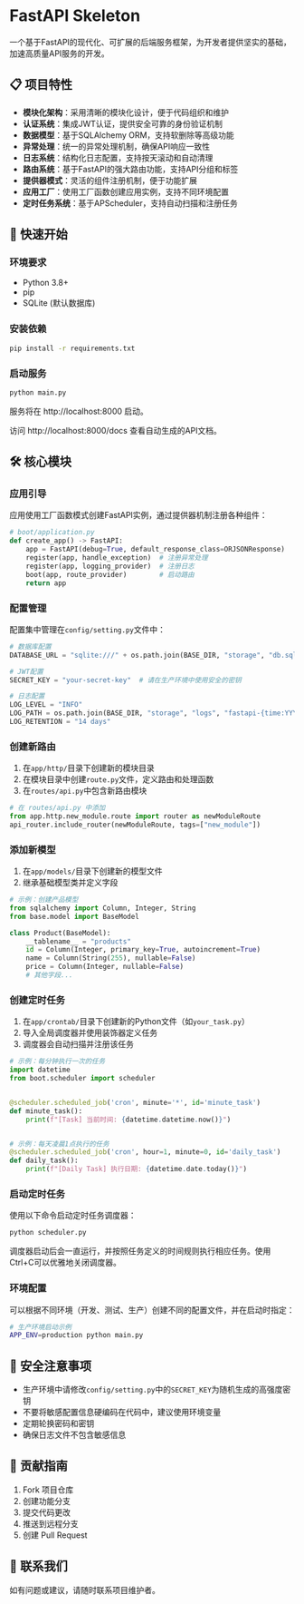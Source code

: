 # FastAPI Skeleton

一个基于FastAPI的现代化、可扩展的后端服务框架，为开发者提供坚实的基础，加速高质量API服务的开发。

## 📋 项目特性

- **模块化架构**：采用清晰的模块化设计，便于代码组织和维护
- **认证系统**：集成JWT认证，提供安全可靠的身份验证机制
- **数据模型**：基于SQLAlchemy ORM，支持软删除等高级功能
- **异常处理**：统一的异常处理机制，确保API响应一致性
- **日志系统**：结构化日志配置，支持按天滚动和自动清理
- **路由系统**：基于FastAPI的强大路由功能，支持API分组和标签
- **提供器模式**：灵活的组件注册机制，便于功能扩展
- **应用工厂**：使用工厂函数创建应用实例，支持不同环境配置
- **定时任务系统**：基于APScheduler，支持自动扫描和注册任务

## 🚀 快速开始

### 环境要求

- Python 3.8+ 
- pip
- SQLite (默认数据库)

### 安装依赖

```bash
pip install -r requirements.txt
```

### 启动服务

```bash
python main.py
```

服务将在 http://localhost:8000 启动。

访问 http://localhost:8000/docs 查看自动生成的API文档。

## 🛠️ 核心模块

### 应用引导

应用使用工厂函数模式创建FastAPI实例，通过提供器机制注册各种组件：

```python
# boot/application.py
def create_app() -> FastAPI:
    app = FastAPI(debug=True, default_response_class=ORJSONResponse)
    register(app, handle_exception)  # 注册异常处理
    register(app, logging_provider)  # 注册日志
    boot(app, route_provider)        # 启动路由
    return app
```

### 配置管理

配置集中管理在`config/setting.py`文件中：

```python
# 数据库配置
DATABASE_URL = "sqlite:///" + os.path.join(BASE_DIR, "storage", "db.sqlite3")

# JWT配置
SECRET_KEY = "your-secret-key"  # 请在生产环境中使用安全的密钥

# 日志配置
LOG_LEVEL = "INFO"
LOG_PATH = os.path.join(BASE_DIR, "storage", "logs", "fastapi-{time:YYYY-MM-DD}.log")
LOG_RETENTION = "14 days"
```

### 创建新路由

1. 在`app/http/`目录下创建新的模块目录
2. 在模块目录中创建`route.py`文件，定义路由和处理函数
3. 在`routes/api.py`中包含新路由模块

```python
# 在 routes/api.py 中添加
from app.http.new_module.route import router as newModuleRoute
api_router.include_router(newModuleRoute, tags=["new_module"])
```

### 添加新模型

1. 在`app/models/`目录下创建新的模型文件
2. 继承基础模型类并定义字段

```python
# 示例：创建产品模型
from sqlalchemy import Column, Integer, String
from base.model import BaseModel

class Product(BaseModel):
    __tablename__ = "products"
    id = Column(Integer, primary_key=True, autoincrement=True)
    name = Column(String(255), nullable=False)
    price = Column(Integer, nullable=False)
    # 其他字段...
```

### 创建定时任务

1. 在`app/crontab/`目录下创建新的Python文件（如`your_task.py`）
2. 导入全局调度器并使用装饰器定义任务
3. 调度器会自动扫描并注册该任务

```python
# 示例：每分钟执行一次的任务
import datetime
from boot.scheduler import scheduler


@scheduler.scheduled_job('cron', minute='*', id='minute_task')
def minute_task():
    print(f"[Task] 当前时间: {datetime.datetime.now()}")


# 示例：每天凌晨1点执行的任务
@scheduler.scheduled_job('cron', hour=1, minute=0, id='daily_task')
def daily_task():
    print(f"[Daily Task] 执行日期: {datetime.date.today()}")
```

### 启动定时任务

使用以下命令启动定时任务调度器：

```bash
python scheduler.py
```

调度器启动后会一直运行，并按照任务定义的时间规则执行相应任务。使用Ctrl+C可以优雅地关闭调度器。
### 环境配置

可以根据不同环境（开发、测试、生产）创建不同的配置文件，并在启动时指定：

```bash
# 生产环境启动示例
APP_ENV=production python main.py
```

## 🔐 安全注意事项

- 生产环境中请修改`config/setting.py`中的`SECRET_KEY`为随机生成的高强度密钥
- 不要将敏感配置信息硬编码在代码中，建议使用环境变量
- 定期轮换密码和密钥
- 确保日志文件不包含敏感信息

## 🤝 贡献指南

1. Fork 项目仓库
2. 创建功能分支
3. 提交代码更改
4. 推送到远程分支
5. 创建 Pull Request

## 📧 联系我们

如有问题或建议，请随时联系项目维护者。
